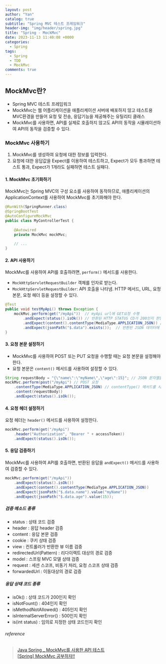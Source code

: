 ```yaml
---
layout: post
author: "Yan"
catalog: true
subtitle: "Spring MVC 테스트 프레임워크"
header-img: "img/header/spring.jpg"
title: "Spring - MockMvc"
date: 2023-11-13 11:40:08 +0000
categories:
  - Spring
tags:
  - Spring
  - TDD
  - MockMvc
comments: true
---
```


## MockMvc란?

- Spring MVC 테스트 프레임워크
- MockMvc는 웹 어플리케이션을 애플리케이션 서버에 배포하지 않고 테스트용 MVC환경을 만들어 요청 및 전송, 응답기능을 제공해주는 유틸리티 클래스
- MockMvc를 사용하면, API를 실제로 호출하지 않고도 API의 동작을 시뮬레이션하여 API의 동작을 검증할 수 있다.


### MockMvc 사용하기

1. MockMvc를 생성하여 요청에 대한 정보를 입력한다.
2. 요청에 대한 응답값을 Expect를 이용하여 테스트하고, Expect가 모두 통과하면 테스트 통과, Expect가 1개라도 실패하면 테스트 실패다.

#### 1. MockMvc 초기화하기

MockMvc는 Spring MVC의 구성 요소를 사용하여 동작하므로, 애플리케이션의 ApplicationContext를 사용하여 MockMvc를 초기화해야 한다.

```java
@RunWith(SpringRunner.class)
@SpringBootTest
@AutoConfigureMockMvc
public class MyControllerTest {
    
    @Autowired
    private MockMvc mockMvc;
    
    // ...
}
```

#### 2. API 사용하기

MockMvc를 사용하여 API를 호출하려면, `perform()` 메서드를 사용한다.

- `MockHttpServletRequestBuilder` 객체를 인자로 받는다.
- `MockHttpServletRequestBuilder`: API 호출을 나타냄. HTTP 메서드, URL, 요청 본문, 요청 헤더 등을 설정할 수 있다.

```java
@Test
public void testMyApi() throws Exception {
    mockMvc.perform(get("/myApi"))  // myApi url에 GET요청 수행
        .andExpect(status().isOk()) // 반환된 HTTP STATUS CD가 200인지 판단
        .andExpect(content().contentType(MediaType.APPLICATION_JSON)) // 반환된 콘텐츠 타입이 JSON인지 판단
        .andExpect(jsonPath("$.data").exists());  // 반환된 JSON 데이터에 .data필드가 있는지 검증
}
```

#### 3. 요청 본문 설정하기

- MockMvc를 사용하여 POST 또는 PUT 요청을 수행할 때는 요청 본문을 설정해야 한다.
- 요청 본문은 `content()` 메서드를 사용하여 설정할 수 있다.

```java
String requestBody = "{\"name\":\"myName\",\"age\":15}"; // JSON 문자열을 전달
mockMvc.perform(post("/myApi") // POST 요청
    .contentType(MediaType.APPLICATION_JSON) // contentType() 메서드를 사용하여 요청 본문의 콘텐츠 타입을 설정
    .content(requestBody))
    .andExpect(status().isOk());
```

#### 4. 요청 헤더 설정하기

요청 헤더는 `header()` 메서드를 사용하여 설정한다.

```java
mockMvc.perform(get("/myApi")
    .header("Authorization", "Bearer " + accessToken))
    .andExpect(status().isOk());
```

#### 5. 응답 검증하기

MockMvc를 사용하여 API를 호출하면, 반환된 응답을 `andExpect()` 메서드를 사용하여 검증할 수 있다. 

```java
mockMvc.perform(get("/myApi"))
    .andExpect(status().isOk())
    .andExpect(content().contentType(MediaType.APPLICATION_JSON))
    .andExpect(jsonPath("$.data.name").value("myName"))
    .andExpect(jsonPath("$.data.age").value(15));
```

##### 검증 메소드 종류

- status : 상태 코드 검증
- header : 응답 header 검증
- content : 응답 본문 검증
- cookie : 쿠키 상태 검증
- view : 컨트롤러가 반환한 뷰 이름 검증
- redirectedUrl(Pattern) : 리다이렉트 대상의 경로 검증
- model : 스프링 MVC 모델 상태 검증
- request : 세션 스코프, 비동기 처리, 요청 스코프 상태 검증
- forwardedUrl : 이동대상의 경로 검증

##### 응답 상태 코드 종류

- isOk() : 상태 코드가 200인지 확인
- isNotFount() : 404인지 확인
- isMethodNotAllowed() : 405인지 확인
- isInternalServerError() : 500인지 확인
- is(int status) : 임의로 지정한 상태 코드인지 확인

###### reference

> [Java Spring _ MockMvc를 사용한 API 테스트](https://cordcat.tistory.com/90)    
> [[Spring] MockMvc 공부하자!!](https://velog.io/@jkijki12/Spring-MockMvc)  